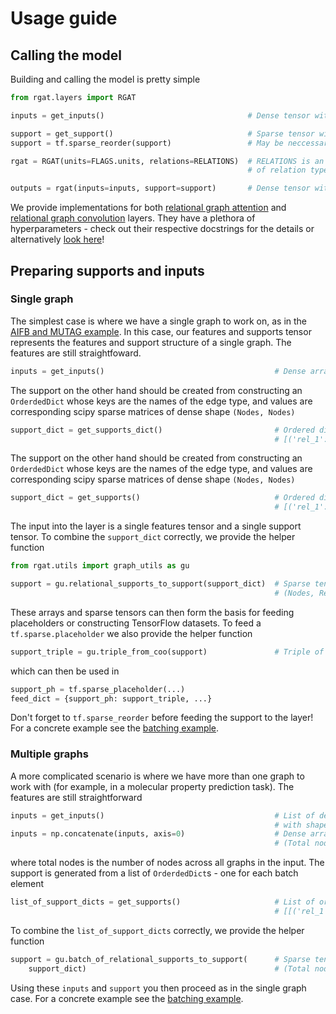 # Usage guide

## Calling the model
Building and calling the model is pretty simple
```python
from rgat.layers import RGAT

inputs = get_inputs()                                # Dense tensor with shape (?, Features)

support = get_support()                              # Sparse tensor with dense shape (?, ?)
support = tf.sparse_reorder(support)                 # May be neccessary, depending on construction

rgat = RGAT(units=FLAGS.units, relations=RELATIONS)  # RELATIONS is an integer indicating the number 
                                                     # of relation types in the graph

outputs = rgat(inputs=inputs, support=support)       # Dense tensor with shape (?, FLAGS.units)
```
We provide implementations for both 
[relational graph attention](https://github.com/Babylonpartners/rgat/blob/master/rgat/layers/relational_graph_attention.py#L25) and 
[relational graph convolution](https://github.com/Babylonpartners/rgat/blob/master/rgat/layers/relational_graph_convolution.py#L19) layers.
They have a plethora of hyperparameters - check out their respective docstrings for the details or alternatively [look here](hyperparameters.md)!

## Preparing supports and inputs

### Single graph
The simplest case is where we have a single graph to work on, as in the [AIFB and MUTAG example](../examples/rdf).
In this case, our features and supports tensor represents the features and support structure of a single graph.
The features are still straightfoward.
```python
inputs = get_inputs()                                      # Dense array with shape (Nodes, Features)
```
The support on the other hand should be created from constructing an `OrderdedDict` whose keys are the names of the edge type, and values are corresponding scipy sparse matrices of dense shape `(Nodes, Nodes)`
```python
support_dict = get_supports_dict()                         # Ordered dictionary   
                                                           # [('rel_1': spmatrix(...)), ...]
```
The support on the other hand should be created from constructing an `OrderdedDict` whose keys are the names of the edge type, and values are corresponding scipy sparse matrices of dense shape `(Nodes, Nodes)`
```python
support_dict = get_supports()                              # Ordered dictionary   
                                                           # [('rel_1': spmatrix(...)), ...]
```
The input into the layer is a single features tensor and a single support tensor.
To combine the `support_dict` correctly, we provide the helper function
```python
from rgat.utils import graph_utils as gu

support = gu.relational_supports_to_support(support_dict)  # Sparse tensor of dense shape
                                                           # (Nodes, Relations * Nodes) 
```                                                           
These arrays and sparse tensors can then form the basis for feeding placeholders or constructing TensorFlow datasets.
To feed a `tf.sparse.placeholder` we also provide the helper function
```python
support_triple = gu.triple_from_coo(support)               # Triple of indices, values and dense shape
```
which can then be used in
```python
support_ph = tf.sparse_placeholder(...)
feed_dict = {support_ph: support_triple, ...}
```
Don't forget to `tf.sparse_reorder` before feeding the support to the layer!
For a concrete example see the [batching example](../examples/batching).

### Multiple graphs
A more complicated scenario is where we have more than one graph to work with (for example, in a molecular property prediction task).
The features are still straightforward
```python
inputs = get_inputs()                                      # List of dense arrays, each 
                                                           # with shape (?, Features)
inputs = np.concatenate(inputs, axis=0)                    # Dense array with shape 
                                                           # (Total nodes, Features)
```
where total nodes is the number of nodes across all graphs in the input.
The support is generated from a list of `OrderdedDict`s - one for each batch element
```python
list_of_support_dicts = get_supports()                     # List of ordered dictionaries   
                                                           # [[('rel_1': spmatrix(...)), ...], ...]
```
To combine the `list_of_support_dicts` correctly, we provide the helper function
```python
support = gu.batch_of_relational_supports_to_support(      # Sparse tensor of dense shape
    support_dict)                                          # (Total nodes, Relations * Total nodes)
```                                                           
Using these `inputs` and `support` you then proceed as in the single graph case.
For a concrete example see the [batching example](../examples/batching).
